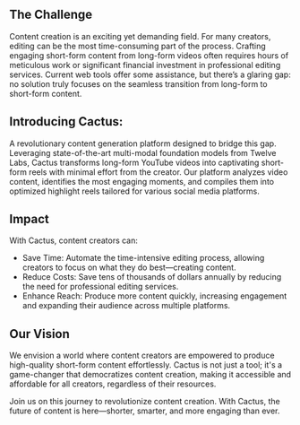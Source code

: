 ## The Challenge
Content creation is an exciting yet demanding field. For many creators, editing can be the most time-consuming part of the process. Crafting engaging short-form content from long-form videos often requires hours of meticulous work or significant financial investment in professional editing services. Current web tools offer some assistance, but there’s a glaring gap: no solution truly focuses on the seamless transition from long-form to short-form content.

## Introducing Cactus:
A revolutionary content generation platform designed to bridge this gap. Leveraging state-of-the-art multi-modal foundation models from Twelve Labs, Cactus transforms long-form YouTube videos into captivating short-form reels with minimal effort from the creator. Our platform analyzes video content, identifies the most engaging moments, and compiles them into optimized highlight reels tailored for various social media platforms.

## Impact
With Cactus, content creators can:
 - Save Time: Automate the time-intensive editing process, allowing creators to focus on what they do best—creating content.
 - Reduce Costs: Save tens of thousands of dollars annually by reducing the need for professional editing services.
 - Enhance Reach: Produce more content quickly, increasing engagement and expanding their audience across multiple platforms.

## Our Vision
We envision a world where content creators are empowered to produce high-quality short-form content effortlessly. Cactus is not just a tool; it's a game-changer that democratizes content creation, making it accessible and affordable for all creators, regardless of their resources.

Join us on this journey to revolutionize content creation. With Cactus, the future of content is here—shorter, smarter, and more engaging than ever.
